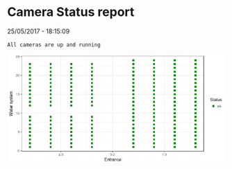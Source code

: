 Camera Status report
================
25/05/2017 - 18:15:09

    All cameras are up and running

![](camreport_files/figure-markdown_github/unnamed-chunk-2-1.png)
